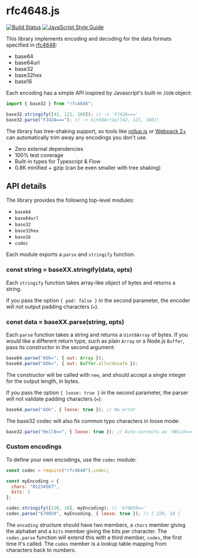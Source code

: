 # rfc4648.js

[![Build Status](https://travis-ci.com/swansontec/rfc4648.js.svg?branch=master)](https://travis-ci.com/swansontec/rfc4648.js)
[![JavaScript Style Guide](https://img.shields.io/badge/code_style-standard-brightgreen.svg)](https://standardjs.com)

This library implements encoding and decoding for the data formats specified in [rfc4648](https://tools.ietf.org/html/rfc4648):

- base64
- base64url
- base32
- base32hex
- base16

Each encoding has a simple API inspired by Javascript's built-in `JSON` object:

```js
import { base32 } from "rfc4648";

base32.stringify([42, 121, 160]); // -> 'FJ42A==='
base32.parse("FJ42A==="); // -> Uint8Array([42, 121, 160])
```

The library has tree-shaking support, so tools like [rollup.js](https://rollupjs.org/) or [Webpack 2+](https://webpack.js.org/) can automatically trim away any encodings you don't use.

- Zero external dependencies
- 100% test coverage
- Built-in types for Typescript & Flow
- 0.8K minified + gzip (can be even smaller with tree shaking)

## API details

The library provides the following top-level modules:

- `base64`
- `base64url`
- `base32`
- `base32hex`
- `base16`
- `codec`

Each module exports a `parse` and `stringify` function.

### const string = baseXX.stringify(data, opts)

Each `stringify` function takes array-like object of bytes and returns a string.

If you pass the option `{ pad: false }` in the second parameter, the encoder will not output padding characters (`=`).

### const data = baseXX.parse(string, opts)

Each `parse` function takes a string and returns a `Uint8Array` of bytes. If you would like a different return type, such as plain `Array` or a Node.js `Buffer`, pass its constructor in the second argument:

```js
base64.parse("AOk=", { out: Array });
base64.parse("AOk=", { out: Buffer.allocUnsafe });
```

The constructor will be called with `new`, and should accept a single integer for the output length, in bytes.

If you pass the option `{ loose: true }` in the second parameter, the parser will not validate padding characters (`=`):

```js
base64.parse("AOk", { loose: true }); // No error
```

The base32 codec will also fix common typo characters in loose mode:

```js
base32.parse("He1l0==", { loose: true }); // Auto-corrects as 'HELLO==='
```

### Custom encodings

To define your own encodings, use the `codec` module:

```js
const codec = require("rfc4648").codec;

const myEncoding = {
  chars: "01234567",
  bits: 3
};

codec.stringify([220, 10], myEncoding); // '670050=='
codec.parse("670050", myEncoding, { loose: true }); // [ 220, 10 ]
```

The `encoding` structure should have two members, a `chars` member giving the alphabet and a `bits` member giving the bits per character. The `codec.parse` function will extend this with a third member, `codes`, the first time it's called. The `codes` member is a lookup table mapping from characters back to numbers.
